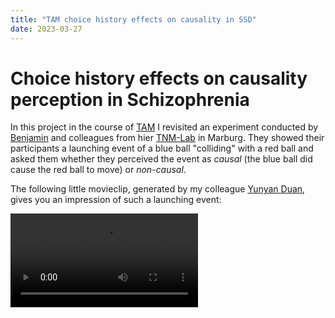 ```yaml
---
title: "TAM choice history effects on causality in SSD"
date: 2023-03-27
---
```


# Choice history effects on causality perception in Schizophrenia

In this project in the course of [TAM](https://www.theadaptivemind.de/) I revisited an experiment conducted by [Benjamin](https://tnm-lab.com/people/prof-dr-benjamin-straube/) and colleagues from hier [TNM-Lab](https://tnm-lab.com/) in Marburg. They showed their participants a launching event of a blue ball "colliding" with a red ball and asked them whether they perceived the event as *causal* (the blue ball did cause the red ball to move) or *non-causal*.

The following little movieclip, generated by my colleague [Yunyan Duan](https://www.psychologie.tu-darmstadt.de/perception/home_per/people_per/people_perception_detail_75264.en.jsp), gives you an impression of such a launching event:

<video controls loop>
  <source src="figures/launching_event_example_by_Yunyan_Duan.mov" type="video/mov">
  <!-- <source src="movie.ogg" type="video/ogg"> -->
  Your browser does not support the video tag.
</video>
